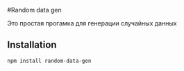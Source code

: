 #Random data gen

Это простая прогамка для генерации случайных данных

## Installation

```bash
npm install random-data-gen
